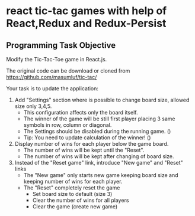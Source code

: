 # react tic-tac games with help of React,Redux and Redux-Persist

Programming Task Objective
--------------------------

Modify the Tic-Tac-Toe game in React.js. 

The original code can be download or cloned from  
<https://github.com/masumluf/tic-tac/>

Your task is to update the application:
1. Add "Settings" section where is possible to change board size, allowed size only 3,4,5. 
	- This configuration affects only the board itself. 
	- The winner of the game will be still first player placing 3 same symbols in row, column or diagonal.
	- The Settings should be disabled during the running game.    ()
	- Tip: You need to update calculation of the winner!          ()
2. Display number of wins for each player below the game board.
	- The number of wins will be kept until the "Reset".
	- The number of wins will be kept after changing of board size.
3. Instead of the "Reset game" link, introduce "New game" and "Reset" links
	- The "New game" only starts new game keeping board size and keeping number of wins for each player.
	- The "Reset" completely reset the game 
		- Set board size to default (size 3)
		- Clear the number of wins for all players
		- Clear the game (create new game)
